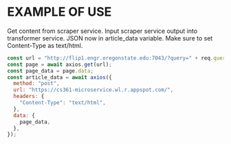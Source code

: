 # EXAMPLE OF USE

Get content from scraper service. Input scraper service output into transformer service. JSON now in article_data variable.
Make sure to set Content-Type as text/html.

```js
const url = "http://flip1.engr.oregonstate.edu:7043/?query=" + req.query.input;
const page = await axios.get(url);
const page_data = page.data;
const article_data = await axios({
  method: "post",
  url: "https://cs361-microservice.wl.r.appspot.com/",
  headers: {
    "Content-Type": "text/html",
  },
  data: {
    page_data,
  },
});
```
